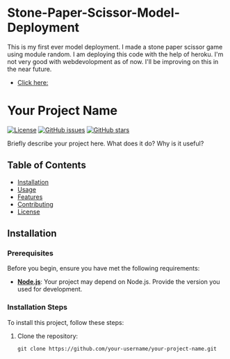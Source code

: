# Stone-Paper-Scissor-Model-Deployment
This is my first ever model deployment. I made a stone paper scissor game using module random. I am deploying this code with the help of heroku. I'm not very good with webdevolopment as of now. I'll be improving on this in the near future.



* [Click here:](https://stone-paper-scissor-game.onrender.com/)

# Your Project Name

[![License](https://img.shields.io/badge/license-MIT-blue.svg)](LICENSE)
[![GitHub issues](https://img.shields.io/github/issues/your-username/your-project-name)](https://github.com/your-username/your-project-name/issues)
[![GitHub stars](https://img.shields.io/github/stars/your-username/your-project-name)](https://github.com/your-username/your-project-name/stargazers)

Briefly describe your project here. What does it do? Why is it useful?

## Table of Contents

- [Installation](#installation)
- [Usage](#usage)
- [Features](#features)
- [Contributing](#contributing)
- [License](#license)

## Installation

### Prerequisites

Before you begin, ensure you have met the following requirements:

- **[Node.js](https://nodejs.org/)**: Your project may depend on Node.js. Provide the version you used for development.

### Installation Steps

To install this project, follow these steps:

1. Clone the repository: 

   ```shell
   git clone https://github.com/your-username/your-project-name.git

